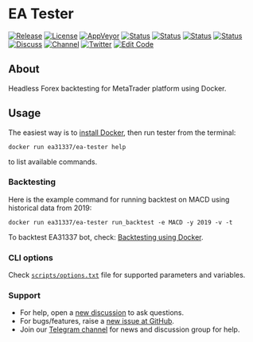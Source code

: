# EA Tester

[![Release][github-release-image]][github-release-link]
[![License][license-image]][license-link]
[![AppVeyor][appveyor-ci-build-image]][appveyor-ci-build-link]
[![Status][gha-image-check-master]][gha-link-check-master]
[![Status][gha-image-lint-master]][gha-link-lint-master]
[![Status][gha-image-shell-master]][gha-link-shell-master]
[![Status][gha-image-mql-master]][gha-link-mql-master]
[![Discuss][gh-discuss-badge]][gh-discuss-link]
[![Channel][tg-channel-image]][tg-channel-link]
[![Twitter][twitter-image]][twitter-link]
[![Edit Code][gitpod-image]][gitpod-link]

## About

Headless Forex backtesting for MetaTrader platform using Docker.

## Usage

The easiest way is to [install Docker](https://www.docker.com/get-started), then run tester from the terminal:

```shell
docker run ea31337/ea-tester help
```

to list available commands.

### Backtesting

Here is the example command for running backtest on MACD using historical data from 2019:

```shell
docker run ea31337/ea-tester run_backtest -e MACD -y 2019 -v -t
```

To backtest EA31337 bot, check: [Backtesting using Docker](https://github.com/EA31337/EA31337/wiki/Backtesting-using-Docker).

### CLI options

Check [`scripts/options.txt`](scripts/options.txt) file for supported parameters and variables.

### Support

- For help, open a [new discussion][gh-discuss-link] to ask questions.
- For bugs/features, raise a [new issue at GitHub][gh-issues].
- Join our [Telegram channel][tg-channel-link] for news and discussion group for help.

<!-- Named links -->

[github-release-image]: https://img.shields.io/github/release/EA31337/EA-Tester.svg?logo=github
[github-release-link]: https://github.com/EA31337/EA-Tester/releases

[twitter-image]: https://img.shields.io/badge/EA31337-Follow-1DA1F2.svg?logo=Twitter
[twitter-link]: https://twitter.com/EA31337

[gh-discuss-badge]: https://img.shields.io/badge/Discussions-Q&A-blue.svg?logo=github
[gh-discuss-link]: https://github.com/EA31337/EA-Tester/discussions
[gh-issues]: https://github.com/EA31337/EA-Tester/issues

[license-image]: https://img.shields.io/github/license/EA31337/EA-Tester.svg
[license-link]: https://tldrlegal.com/license/mit-license

[appveyor-ci-build-link]: https://ci.appveyor.com/project/kenorb/ea-tester/branch/master
[appveyor-ci-build-image]: https://ci.appveyor.com/api/projects/status/r4g7ughqovcv5ph5/branch/master?svg=true

[gha-link-check-master]: https://github.com/EA31337/EA-Tester/actions?query=workflow%3ACheck+branch%3Amaster
[gha-image-check-master]: https://github.com/EA31337/EA-Tester/workflows/Check/badge.svg

[gha-link-lint-master]: https://github.com/EA31337/EA-Tester/actions?query=workflow%3ALint+branch%3Amaster
[gha-image-lint-master]: https://github.com/EA31337/EA-Tester/workflows/Lint/badge.svg

[gha-link-shell-master]: https://github.com/EA31337/EA-Tester/actions?query=workflow%3ATests-Shell+branch%3Amaster
[gha-image-shell-master]: https://github.com/EA31337/EA-Tester/workflows/Tests-Shell/badge.svg

[gha-link-mql-master]: https://github.com/EA31337/EA-Tester/actions?query=workflow%3ATests-MQL+branch%3Amaster
[gha-image-mql-master]: https://github.com/EA31337/EA-Tester/workflows/Tests-MQL/badge.svg

[tg-channel-image]: https://img.shields.io/badge/Telegram-join-0088CC.svg?logo=telegram
[tg-channel-link]: https://t.me/EA31337

[gitpod-image]: https://img.shields.io/badge/Gitpod-ready--to--code-blue?logo=gitpod
[gitpod-link]: https://gitpod.io/#https://github.com/EA31337/EA-Tester
